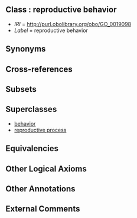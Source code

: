 
## Class : reproductive behavior

 * *IRI* = http://purl.obolibrary.org/obo/GO_0019098
 * *Label* = reproductive behavior

## Synonyms


## Cross-references


## Subsets


## Superclasses

 * [behavior](../../GO/10/GO_0007610.md)
 * [reproductive process](../../GO/14/GO_0022414.md)

## Equivalencies


## Other Logical Axioms


## Other Annotations


## External Comments

